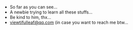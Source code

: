 <!---
- 👋 Hi, I’m @Leaf5323
- 👀 I’m interested in ...
- 🌱 I’m currently learning ...
- 💞️ I’m looking to collaborate on ...
- 📫 How to reach me ...
--->

<!---
Leaf5323/Leaf5323 is a ✨ special ✨ repository because its `README.md` (this file) appears on your GitHub profile.
You can click the Preview link to take a look at your changes.
--->

- So far as you can see...
- A newbie trying to learn all these stuffs...
- Be kind to him, thx...
- viewtifulleaf@qq.com (in case you want to reach me btw...
